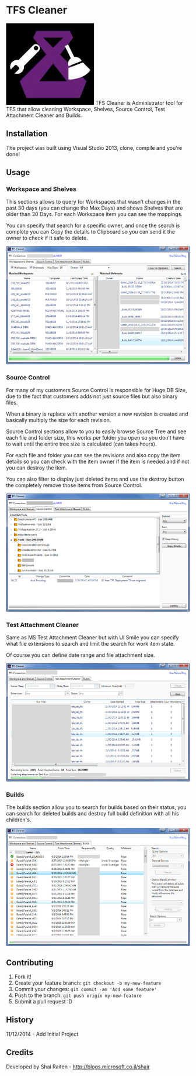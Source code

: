 # TFS Cleaner
![ScreenShot](/HelpImages/tfs-cleaner-logo.jpg)
TFS Cleaner is Administrator tool for TFS that allow cleaning Workspace, Shelves, Source Control, Test Attachment Cleaner and Builds.

## Installation

The project was built using Visual Studio 2013, clone, compile and you're done!

## Usage

### Workspace and Shelves
This sections allows to query for Workspaces that wasn’t changes in the past 30 days (you can change the Max Days) and shows Shelves that are older than 30 Days. For each Workspace item you can see the mappings.

You can specify that search for a specific owner, and once the search is complete you can Copy the details to Clipboard so you can send it the owner to check if it safe to delete.

![ScreenShot](/HelpImages/1.jpg)

### Source Control
For many of my customers Source Control is responsible for Huge DB Size, due to the fact that customers adds not just source files but also binary files.

When a binary is replace with another version a new revision is created and basically multiply the size for each revision.

Source Control sections allow to you to easily browse Source Tree and see each file and folder size, this works per folder you open so you don’t have to wait until the entire tree size is calculated (can takes hours).

For each file and folder you can see the revisions and also copy the item details so you can check with the item owner if the item is needed and if not you can destroy the item.

You can also filter to display just deleted items and use the destroy button the completely remove those items from Source Control.

![ScreenShot](/HelpImages/2.jpg)

### Test Attachment Cleaner
Same as MS Test Attachment Cleaner but with UI Smile you can specify what file extensions to search and limit the search for work item state.

Of course you can define date range and file attachment size.

![ScreenShot](/HelpImages/3.jpg)

### Builds
The builds section allow you to search for builds based on their status, you can search for deleted builds and destroy full build definition with all his children's.

![ScreenShot](/HelpImages/4.jpg)

## Contributing

1. Fork it!
2. Create your feature branch: `git checkout -b my-new-feature`
3. Commit your changes: `git commit -am 'Add some feature'`
4. Push to the branch: `git push origin my-new-feature`
5. Submit a pull request :D

## History

11/12/2014 - Add Initial Project

## Credits

Developed by Shai Raiten - http://blogs.microsoft.co.il/shair
